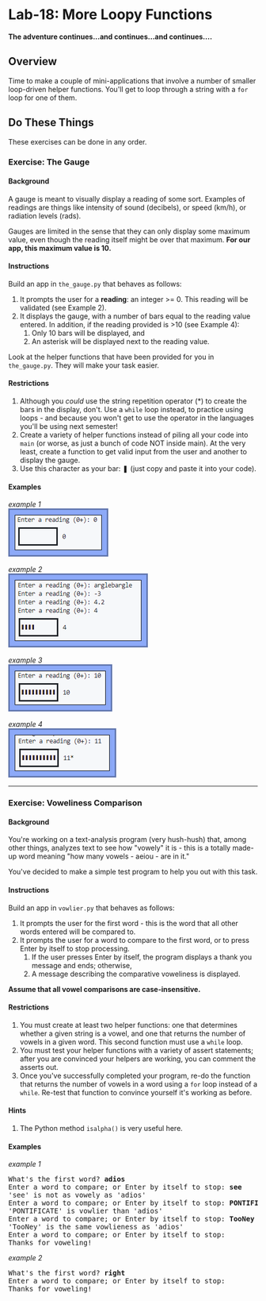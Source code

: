 # Lab-18: More Loopy Functions

**The adventure continues...and continues...and continues....**

## Overview

Time to make a couple of mini-applications that involve a number of smaller loop-driven helper functions. You'll get to loop through a string with a `for` loop for one of them.

## Do These Things

These exercises can be done in any order.  

### Exercise: The Gauge

#### Background

A gauge is meant to visually display a reading of some sort. Examples of readings are things like intensity of sound (decibels), or speed (km/h), or radiation levels (rads).

Gauges are limited in the sense that they can only display some maximum value, even though the reading itself might be over that maximum. **For our app, this maximum value is 10.**

#### Instructions

Build an app in `the_gauge.py` that behaves as follows:

1. It prompts the user for a **reading**: an integer >= 0. This reading will be validated (see Example 2).
2. It displays the gauge, with a number of bars equal to the reading value entered. In addition, if the reading provided is >10 (see Example 4):
   1. Only 10 bars will be displayed, and
   2. An asterisk will be displayed next to the reading value.

Look at the helper functions that have been provided for you in `the_gauge.py`. They will make your task easier.

#### Restrictions

1. Although you _could_ use the string repetition operator (*) to create the bars in the display, don't. Use a `while` loop instead, to practice using loops - and because you won't get to use the operator in the languages you'll be using next semester!
2. Create a variety of helper functions instead of piling all your code into `main` (or worse, as just a bunch of code NOT inside main). At the very least, create a function to get valid input from the user and another to display the gauge.
3. Use this character as your bar: ❚  (just copy and paste it into your code).

#### Examples

_example 1_  
![example-1](./images/lab-18-ex-01.png)


_example 2_  
![example-2](./images/lab-18-ex-02.png)

_example 3_  
![example-3](./images/lab-18-ex-03.png)

_example 4_  
![example-4](./images/lab-18-ex-04.png)

---

### Exercise: Voweliness Comparison

#### Background

You're working on a text-analysis program (very hush-hush) that, among other things, analyzes text to see how "vowely" it is - this is a totally made-up word meaning "how many vowels - aeiou - are in it."

You've decided to make a simple test program to help you out with this task.

#### Instructions

Build an app in `vowlier.py` that behaves as follows:

1. It prompts the user for the first word - this is the word that all other words entered will be compared to.
2. It prompts the user for a word to compare to the first word, or to press Enter by itself to stop processing.
   1. If the user presses Enter by itself, the program displays a thank you message and ends; otherwise,
   2. A message describing the comparative voweliness is displayed.

**Assume that all vowel comparisons are case-insensitive.**

#### Restrictions

1. You must create at least two helper functions: one that determines whether a given string is a vowel, and one that returns the number of vowels in a given word. This second function must use a `while` loop.
2. You must test your helper functions with a variety of assert statements; after you are convinced your helpers are working, you can comment the asserts out.
3. Once you've successfully completed your program, re-do the function that returns the number of vowels in a word using a `for` loop instead of a `while`. Re-test that function to convince yourself it's working as before.

#### Hints

1. The Python method `isalpha()` is very useful here.

#### Examples

_example 1_  
<pre>
What's the first word? <b>adios</b>
Enter a word to compare; or Enter by itself to stop: <b>see</b>
'see' is not as vowely as 'adios'
Enter a word to compare; or Enter by itself to stop: <b>PONTIFICATE</b>
'PONTIFICATE' is vowlier than 'adios'
Enter a word to compare; or Enter by itself to stop: <b>TooNey</b>
'TooNey' is the same vowlieness as 'adios'
Enter a word to compare; or Enter by itself to stop: 
Thanks for voweling!
</pre>

_example 2_  
<pre>
What's the first word? <b>right</b>
Enter a word to compare; or Enter by itself to stop: 
Thanks for voweling!
</pre>
